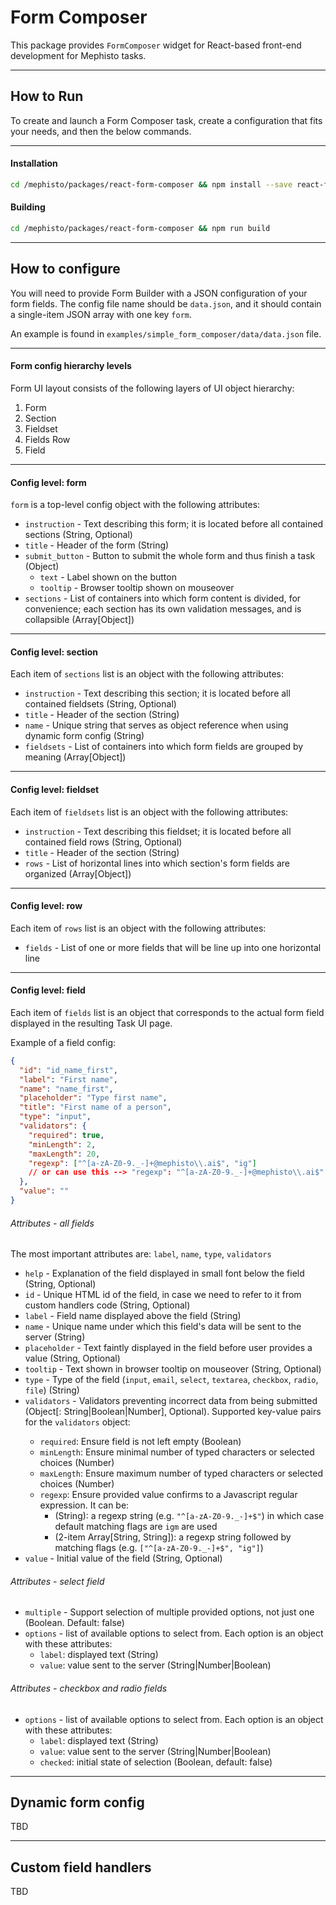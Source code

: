 <!---
  Copyright (c) Meta Platforms and its affiliates.
  This source code is licensed under the MIT license found in the
  LICENSE file in the root directory of this source tree.
-->

# Form Composer

This package provides `FormComposer` widget for React-based front-end development for Mephisto tasks.

---

## How to Run

To create and launch a Form Composer task, create a configuration that fits your needs,
and then the below commands.

---

#### Installation

```bash
cd /mephisto/packages/react-form-composer && npm install --save react-form-composer
```

#### Building
```bash
cd /mephisto/packages/react-form-composer && npm run build
```

---

## How to configure

You will need to provide Form Builder with a JSON configuration of your form fields.
The config file name should be `data.json`, and it should contain a single-item JSON array with one key `form`.

An example is found in `examples/simple_form_composer/data/data.json` file.

---

#### Form config hierarchy levels

Form UI layout consists of the following layers of UI object hierarchy:

1. Form
2. Section
3. Fieldset
4. Fields Row
5. Field

---

#### Config level: form

`form` is a top-level config object with the following attributes:

- `instruction` - Text describing this form; it is located before all contained sections (String, Optional)
- `title` - Header of the form (String)
- `submit_button` - Button to submit the whole form and thus finish a task (Object)
  - `text` - Label shown on the button
  - `tooltip` - Browser tooltip shown on mouseover
- `sections` - List of containers into which form content is divided, for convenience; each section has its own validation messages, and is collapsible (Array[Object])

---

#### Config level: section

Each item of `sections` list is an object with the following attributes:

- `instruction` - Text describing this section; it is located before all contained fieldsets (String, Optional)
- `title` - Header of the section (String)
- `name` - Unique string that serves as object reference when using dynamic form config (String)
- `fieldsets` - List of containers into which form fields are grouped by meaning (Array[Object])

---

#### Config level: fieldset

Each item of `fieldsets` list is an object with the following attributes:

- `instruction` - Text describing this fieldset; it is located before all contained field rows (String, Optional)
- `title` - Header of the section (String)
- `rows` - List of horizontal lines into which section's form fields are organized (Array[Object])

---

#### Config level: row

Each item of `rows` list is an object with the following attributes:

- `fields` - List of one or more fields that will be line up into one horizontal line

---

#### Config level: field

Each item of `fields` list is an object that corresponds to the actual form field displayed in the resulting Task UI page.

Example of a field config:

```json
{
  "id": "id_name_first",
  "label": "First name",
  "name": "name_first",
  "placeholder": "Type first name",
  "title": "First name of a person",
  "type": "input",
  "validators": {
    "required": true,
    "minLength": 2,
    "maxLength": 20,
    "regexp": ["^[a-zA-Z0-9._-]+@mephisto\\.ai$", "ig"]
    // or can use this --> "regexp": "^[a-zA-Z0-9._-]+@mephisto\\.ai$"
  },
  "value": ""
}
```

###### Attributes - all fields

The most important attributes are: `label`, `name`, `type`, `validators`

- `help` - Explanation of the field displayed in small font below the field (String, Optional)
- `id` - Unique HTML id of the field, in case we need to refer to it from custom handlers code (String, Optional)
- `label` - Field name displayed above the field (String)
- `name` - Unique name under which this field's data will be sent to the server (String)
- `placeholder` - Text faintly displayed in the field before user provides a value (String, Optional)
- `tooltip` - Text shown in browser tooltip on mouseover (String, Optional)
- `type` - Type of the field (`input`, `email`, `select`, `textarea`, `checkbox`, `radio`, `file`) (String)
- `validators` - Validators preventing incorrect data from being submitted (Object[<String>: String|Boolean|Number], Optional). Supported key-value pairs for the `validators` object:
  - `required`: Ensure field is not left empty (Boolean)
  - `minLength`: Ensure minimal number of typed characters or selected choices (Number)
  - `maxLength`: Ensure maximum number of typed characters or selected choices (Number)
  - `regexp`: Ensure provided value confirms to a Javascript regular expression. It can be:
    - (String): a regexp string (e.g. `"^[a-zA-Z0-9._-]+$"`) in which case default matching flags are `igm` are used
    - (2-item Array[String, String]): a regexp string followed by matching flags (e.g. `["^[a-zA-Z0-9._-]+$", "ig"]`)
- `value` - Initial value of the field (String, Optional)


###### Attributes - select field

- `multiple` - Support selection of multiple provided options, not just one (Boolean. Default: false)
- `options` - list of available options to select from. Each option is an object with these attributes:
  - `label`: displayed text (String)
  - `value`: value sent to the server (String|Number|Boolean)


###### Attributes - checkbox and radio fields

- `options` - list of available options to select from. Each option is an object with these attributes:
  - `label`: displayed text (String)
  - `value`: value sent to the server (String|Number|Boolean)
  - `checked`: initial state of selection (Boolean, default: false)

---

## Dynamic form config

TBD

---

## Custom field handlers

TBD

